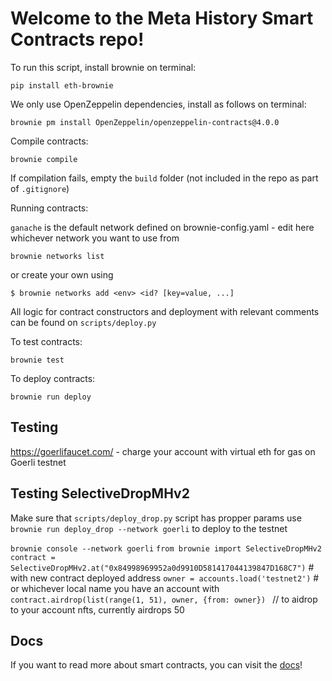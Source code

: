# Welcome to the Meta History Smart Contracts repo!

To run this script, install brownie on terminal:

```
pip install eth-brownie
```

We only use OpenZeppelin dependencies, install as follows on terminal:

```
brownie pm install OpenZeppelin/openzeppelin-contracts@4.0.0
```

Compile contracts:

```
brownie compile
```

If compilation fails, empty the `build` folder (not included in the repo as part of `.gitignore`)

Running contracts:

`ganache` is the default network defined on brownie-config.yaml - edit here whichever network you want to use
from 

```
brownie networks list
``` 

or create your own using 
```
$ brownie networks add <env> <id? [key=value, ...]
```

All logic for contract constructors and deployment with relevant comments can be found on `scripts/deploy.py`

To test contracts:

```
brownie test 
```

To deploy contracts:

```
brownie run deploy
```

## Testing

https://goerlifaucet.com/  - charge your account with virtual eth for gas on Goerli testnet

## Testing SelectiveDropMHv2

Make sure that `scripts/deploy_drop.py` script has propper params
use `brownie run deploy_drop --network goerli` to deploy to the testnet

`brownie console --network goerli`
`from brownie import SelectiveDropMHv2`
`contract = SelectiveDropMHv2.at("0x84998969952a0d9910D581417044139847D168C7")` # with new contract deployed address
`owner = accounts.load('testnet2')` # or whichever local name you have an account with
`contract.airdrop(list(range(1, 51), owner, {from: owner}) ` // to aidrop to your account nfts, currently airdrops 50

## Docs

If you want to read more about smart contracts, you can visit the [docs](/docs)!

